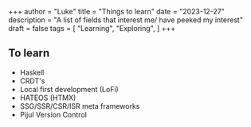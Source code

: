 +++
author = "Luke"
title = "Things to learn"
date = "2023-12-27"
description = "A list of fields that interest me/ have peeked my interest"
draft = false
tags = [
    "Learning",
    "Exploring",
]
+++

## To learn

- Haskell
- CRDT's
- Local first development (LoFi)
- HATEOS (HTMX)
- SSG/SSR/CSR/ISR meta frameworks
- Pijul Version Control

